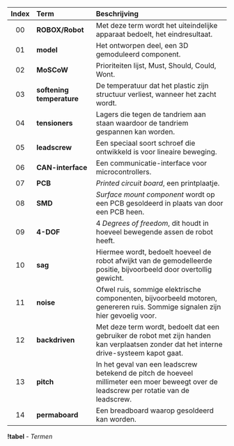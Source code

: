 
| Index | Term                      | Beschrijving                                                                                                                            |
| :---: | :------------------------ | :-------------------------------------------------------------------------------------------------------------------------------------- |
|  00   | **ROBOX/Robot**           | Met deze term wordt het uiteindelijke apparaat bedoelt, het eindresultaat.                                                              |
|  01   | **model**                 | Het ontworpen deel, een 3D gemoduleerd component.                                                                                       |
|  02   | **MoSCoW**                | Prioriteiten lijst, Must, Should, Could, Wont.                                                                                          |
|  03   | **softening temperature** | De temperatuur dat het plastic zijn structuur verliest, wanneer het zacht wordt.                                                        |
|  04   | **tensioners**            | Lagers die tegen de tandriem aan staan waardoor de tandriem gespannen kan worden.                                                       |
|  05   | **leadscrew**             | Een speciaal soort schroef die ontwikkeld is voor lineaire beweging.                                                                    |
|  06   | **CAN-interface**         | Een communicatie-interface voor microcontrollers.                                                                                       |
|  07   | **PCB**                   | *Printed circuit board*, een printplaatje.                                                                                              |
|  08   | **SMD**                   | *Surface mount component* wordt op een PCB gesoldeerd in plaats van door een PCB heen.                                                  |
|  09   | **4-DOF**                 | 4 *Degrees of freedom*, dit houdt in hoeveel bewegende assen de robot heeft.                                                            |
|  10   | **sag**                   | Hiermee wordt, bedoelt hoeveel de robot afwijkt van de gemodelleerde positie, bijvoorbeeld door overtollig gewicht.                      |
|  11   | **noise**                 | Ofwel ruis, sommige elektrische componenten, bijvoorbeeld motoren, genereren ruis. Sommige signalen zijn hier gevoelig voor.            |
|  12   | **backdriven**            | Met deze term wordt, bedoelt dat een gebruiker de robot met zijn handen kan verplaatsen zonder dat het interne drive-systeem kapot gaat. |
|  13   | **pitch**                 | In het geval van een leadscrew betekend de pitch de hoeveel millimeter een moer beweegt over de leadscrew per rotatie van de leadscrew. |
|  14   | **permaboard**            | Een breadboard waarop gesoldeerd kan worden.                                                                                            |

**!tabel** - *Termen*